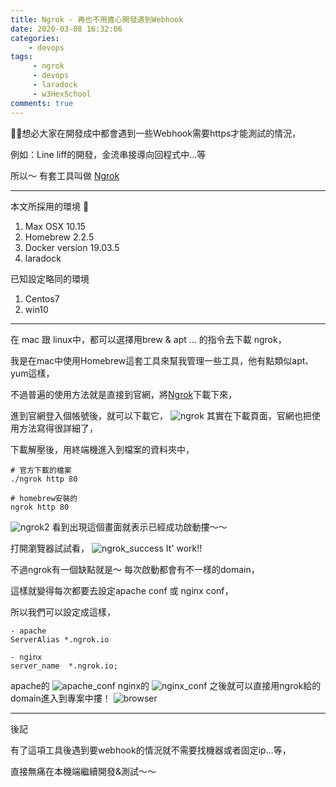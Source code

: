 ```yaml
---
title: Ngrok - 再也不用擔心開發遇到Webhook
date: 2020-03-08 16:32:06
categories:
    - devops
tags: 
     - ngrok
     - devops
     - laradock
     - w3HexSchool
comments: true
---
```


想必大家在開發成中都會遇到一些Webhook需要https才能測試的情況，

例如：Line liff的開發，金流串接導向回程式中...等

<!-- more -->
所以～ 有套工具叫做 [Ngrok](https://ngrok.com/)

***
本文所採用的環境

1. Max OSX 10.15
2. Homebrew 2.2.5
3. Docker version 19.03.5
4. laradock

已知設定略同的環境
1. Centos7
2. win10

***

在 mac 跟 linux中，都可以選擇用brew & apt ... 的指令去下載 ngrok，

我是在mac中使用Homebrew這套工具來幫我管理一些工具，他有點類似apt、yum這樣，

不過普遍的使用方法就是直接到官網，將[Ngrok](https://ngrok.com/)下載下來，

進到官網登入個帳號後，就可以下載它，
![ngrok](../../../../image/ngrok/ngrok.png "ngrok")
其實在下載頁面，官網也把使用方法寫得很詳細了，

下載解壓後，用終端機進入到檔案的資料夾中，

```
# 官方下載的檔案
./ngrok http 80

# homebrew安裝的
ngrok http 80
```
![ngrok2](../../../../image/ngrok/ngrok2.png "ngrok2")
看到出現這個畫面就表示已經成功啟動摟～～

打開瀏覽器試試看，
![ngrok_success](../../../../image/ngrok/ngrok_success.png "ngrok_success")
It' work!!

不過ngrok有一個缺點就是～ 每次啟動都會有不一樣的domain，

這樣就變得每次都要去設定apache conf 或 nginx conf，

所以我們可以設定成這樣，

```
- apache
ServerAlias *.ngrok.io

- nginx
server_name  *.ngrok.io;
```
apache的
![apache_conf](../../../../image/ngrok/apache_conf.png "apache_conf")
nginx的
![nginx_conf](../../../../image/ngrok/nginx_conf.png "nginx_conf")
之後就可以直接用ngrok給的domain進入到專案中摟！
![browser](../../../../image/ngrok/browser.png "browser")

***

後記

有了這項工具後遇到要webhook的情況就不需要找機器或者固定ip...等，

直接無痛在本機端繼續開發&測試～～

